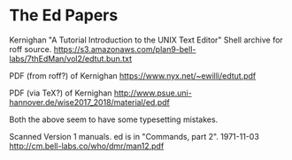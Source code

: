 # The Ed Papers

Kernighan
"A Tutorial Introduction to the UNIX Text Editor"
Shell archive for roff source.
https://s3.amazonaws.com/plan9-bell-labs/7thEdMan/vol2/edtut.bun.txt

PDF (from roff?) of Kernighan
https://www.nyx.net/~ewilli/edtut.pdf

PDF (via TeX?) of Kernighan
http://www.psue.uni-hannover.de/wise2017_2018/material/ed.pdf

Both the above seem to have some typesetting mistakes.

Scanned Version 1 manuals. ed is in "Commands, part 2".
1971-11-03 http://cm.bell-labs.co/who/dmr/man12.pdf

